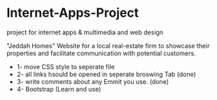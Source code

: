 
# Internet-Apps-Project
project for internet apps &amp; multimedia and web design

"Jeddah Homes" Website for a local real-estate firm to showcase their properties and facilitate communication with potential customers.



* 1- move CSS style to seperate file
* 2- all links hsould be opened in seperate broswing Tab                   (done)
* 3- write comments about any Emmit you use.                               (done)
* 4- Bootstrap (Learn and use)